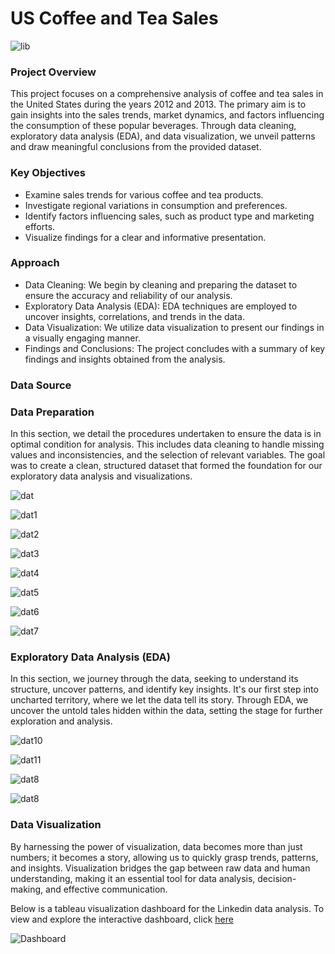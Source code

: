 # US Coffee and Tea Sales 
 
![lib](https://github.com/hayfordatim/US-Coffee-and-Tea-Sales/blob/main/images/nathan-dumlao-6VhPY27jdps-unsplash.jpg) 

### Project Overview

This project focuses on a comprehensive analysis of coffee and tea sales in the United States during the years 2012 and 2013. The primary aim is to gain insights into the sales trends, market dynamics, and factors influencing the consumption of these popular beverages. Through data cleaning, exploratory data analysis (EDA), and data visualization, we unveil patterns and draw meaningful conclusions from the provided dataset.

### Key Objectives
- Examine sales trends for various coffee and tea products.
- Investigate regional variations in consumption and preferences.
- Identify factors influencing sales, such as product type and marketing efforts.
- Visualize findings for a clear and informative presentation.

### Approach
- Data Cleaning: We begin by cleaning and preparing the dataset to ensure the accuracy and reliability of our analysis.
- Exploratory Data Analysis (EDA): EDA techniques are employed to uncover insights, correlations, and trends in the data.
- Data Visualization: We utilize data visualization to present our findings in a visually engaging manner.
- Findings and Conclusions: The project concludes with a summary of key findings and insights obtained from the analysis.


### Data Source


### Data Preparation

In this section, we detail the procedures undertaken to ensure the data is in optimal condition for analysis. This includes data cleaning to handle missing values and inconsistencies, and the selection of relevant variables. The goal was to create a clean, structured dataset that formed the foundation for our exploratory data analysis and visualizations.

![dat](https://github.com/hayfordatim/US-Coffee-and-Tea-Sales/blob/main/images/carbon3.png) 

![dat1](https://github.com/hayfordatim/US-Coffee-and-Tea-Sales/blob/main/images/s1.png) 

![dat2](https://github.com/hayfordatim/US-Coffee-and-Tea-Sales/blob/main/images/carbon4.png) 

![dat3](https://github.com/hayfordatim/US-Coffee-and-Tea-Sales/blob/main/images/s3.png) 

![dat4](https://github.com/hayfordatim/US-Coffee-and-Tea-Sales/blob/main/images/carbon5.png) 

![dat5](https://github.com/hayfordatim/US-Coffee-and-Tea-Sales/blob/main/images/s2.png) 

![dat6](https://github.com/hayfordatim/US-Coffee-and-Tea-Sales/blob/main/images/carbon8.png) 

![dat7](https://github.com/hayfordatim/US-Coffee-and-Tea-Sales/blob/main/images/s4.png) 




### Exploratory Data Analysis (EDA)

In this section, we journey through the data, seeking to understand its structure, uncover patterns, and identify key insights. It's our first step into uncharted territory, where we let the data tell its story. Through EDA, we uncover the untold tales hidden within the data, setting the stage for further exploration and analysis.

![dat10](https://github.com/hayfordatim/US-Coffee-and-Tea-Sales/blob/main/images/carbon10.png) 

![dat11](https://github.com/hayfordatim/US-Coffee-and-Tea-Sales/blob/main/images/s6.png) 

![dat8](https://github.com/hayfordatim/US-Coffee-and-Tea-Sales/blob/main/images/carbon11.png) 

![dat8](https://github.com/hayfordatim/US-Coffee-and-Tea-Sales/blob/main/images/s7.png) 


### Data Visualization

By harnessing the power of visualization, data becomes more than just numbers; it becomes a story, allowing us to quickly grasp trends, patterns, and insights. Visualization bridges the gap between raw data and human understanding, making it an essential tool for data analysis, decision-making, and effective communication.

Below is a tableau visualization dashboard for the Linkedin data analysis. To view and explore the interactive dashboard, click [here](https://public.tableau.com/shared/H8KBQBJJ2?:display_count=n&:origin=viz_share_link) 

![Dashboard](https://github.com/hayfordatim/US-Coffee-and-Tea-Sales/blob/main/images/Dashboard%202-3.png)
